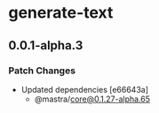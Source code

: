 # generate-text

## 0.0.1-alpha.3

### Patch Changes

- Updated dependencies [e66643a]
  - @mastra/core@0.1.27-alpha.65
